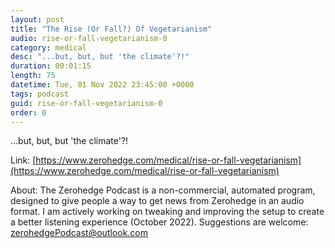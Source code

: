 ```yaml
---
layout: post
title: "The Rise (Or Fall?) Of Vegetarianism"
audio: rise-or-fall-vegetarianism-0
category: medical
desc: "...but, but, but 'the climate'?!"
duration: 00:01:15
length: 75
datetime: Tue, 01 Nov 2022 23:45:00 +0000
tags: podcast
guid: rise-or-fall-vegetarianism-0
order: 0
---
```

...but, but, but 'the climate'?!

Link: [https://www.zerohedge.com/medical/rise-or-fall-vegetarianism](https://www.zerohedge.com/medical/rise-or-fall-vegetarianism)

About: The Zerohedge Podcast is a non-commercial, automated program, designed to give people a way to get news from Zerohedge in an audio format.  I am actively working on tweaking and improving the setup to create a better listening experience (October 2022).  Suggestions are welcome: [zerohedgePodcast@outlook.com](mailto:zerohedgePodcast@outlook.com)
